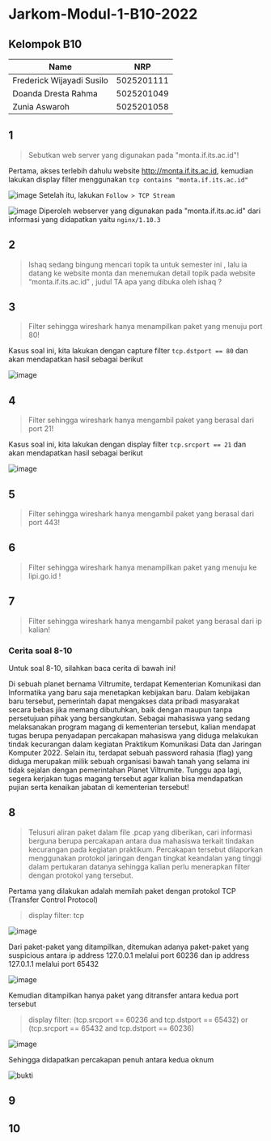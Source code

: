 # Jarkom-Modul-1-B10-2022

## Kelompok B10
| Name                      | NRP        | 
| ------------------------- | ---------- |
| Frederick Wijayadi Susilo | 5025201111 |
| Doanda Dresta Rahma       | 5025201049 |
| Zunia Aswaroh             | 5025201058 |

## 1
> Sebutkan web server yang digunakan pada "monta.if.its.ac.id"! 

Pertama, akses terlebih dahulu website http://monta.if.its.ac.id, kemudian lakukan display filter menggunakan `tcp contains "monta.if.its.ac.id"`

![image](https://user-images.githubusercontent.com/67154280/191028336-49bb3a43-4e3c-4b14-b3ed-ed307957eced.png)
Setelah itu, lakukan `Follow > TCP Stream`

![image](https://user-images.githubusercontent.com/67154280/191028414-aa5d941a-a1a2-4ce4-ade8-45463fe8bdc4.png)
Diperoleh webserver yang digunakan pada "monta.if.its.ac.id" dari informasi yang didapatkan yaitu `nginx/1.10.3`

## 2
> Ishaq sedang bingung mencari topik ta untuk semester ini , lalu ia datang ke website monta dan menemukan detail topik pada website “monta.if.its.ac.id” , judul TA apa yang dibuka oleh ishaq ?

## 3
> Filter sehingga wireshark hanya menampilkan paket yang menuju port 80!

Kasus soal ini, kita lakukan dengan capture filter `tcp.dstport == 80` dan akan mendapatkan hasil sebagai berikut

![image](https://user-images.githubusercontent.com/67154280/191031218-18699a9f-1798-4935-b4a8-ec212a29cbfb.png)

## 4
> Filter sehingga wireshark hanya mengambil paket yang berasal dari port 21!

Kasus soal ini, kita lakukan dengan display filter `tcp.srcport == 21` dan akan mendapatkan hasil sebagai berikut

![image](https://user-images.githubusercontent.com/67154280/191030656-a4fa7858-c8c8-4d4a-a0ad-36d5b0181df7.png)

## 5
> Filter sehingga wireshark hanya mengambil paket yang berasal dari port 443!

## 6
> Filter sehingga wireshark hanya menampilkan paket yang menuju ke lipi.go.id !


## 7
> Filter sehingga wireshark hanya mengambil paket yang berasal dari ip kalian!

### Cerita soal 8-10
Untuk soal 8-10, silahkan baca cerita di bawah ini!

Di sebuah planet bernama Viltrumite, terdapat Kementerian Komunikasi dan Informatika yang baru saja menetapkan kebijakan baru. Dalam kebijakan baru tersebut, pemerintah dapat mengakses data pribadi masyarakat secara bebas jika memang dibutuhkan, baik dengan maupun tanpa persetujuan pihak yang bersangkutan. Sebagai mahasiswa yang sedang melaksanakan program magang di kementerian tersebut, kalian mendapat tugas berupa penyadapan percakapan mahasiswa yang diduga melakukan tindak kecurangan dalam kegiatan Praktikum Komunikasi Data dan Jaringan Komputer 2022. Selain itu, terdapat sebuah password rahasia (flag) yang diduga merupakan milik sebuah organisasi bawah tanah yang selama ini tidak sejalan dengan pemerintahan Planet Viltrumite. Tunggu apa lagi, segera kerjakan tugas magang tersebut agar kalian bisa mendapatkan pujian serta kenaikan jabatan di kementerian tersebut!


## 8
> Telusuri aliran paket dalam file .pcap yang diberikan, cari informasi berguna berupa percakapan antara dua mahasiswa terkait tindakan kecurangan pada kegiatan praktikum. Percakapan tersebut dilaporkan menggunakan protokol jaringan dengan tingkat keandalan yang tinggi dalam pertukaran datanya sehingga kalian perlu menerapkan filter dengan protokol yang tersebut.

Pertama yang dilakukan adalah memilah paket dengan protokol TCP (Transfer Control Protocol)
> display filter: tcp

![image](https://user-images.githubusercontent.com/66405353/191034048-7a849aaf-1c3e-4d9e-854f-e9d4825b7ddd.png)

Dari paket-paket yang ditampilkan, ditemukan adanya paket-paket yang suspicious antara ip address 127.0.0.1 melalui port 60236 dan ip address 127.0.1.1 melalui port 65432

![image](https://user-images.githubusercontent.com/66405353/191034174-c7da38ef-0c29-495a-8a42-1f12928af47a.png)

Kemudian ditampilkan hanya paket yang ditransfer antara kedua port tersebut
> display filter: (tcp.srcport == 60236 and tcp.dstport == 65432) or (tcp.srcport == 65432 and tcp.dstport == 60236)

![image](https://user-images.githubusercontent.com/66405353/191035982-df74f548-98ea-44e0-a09b-abe30ccdb705.png)

Sehingga didapatkan percakapan penuh antara kedua oknum

![bukti](https://user-images.githubusercontent.com/66405353/191038482-0e3a4621-831d-4740-96b4-686d5622abe9.png)

## 9
> 

## 10
> 
